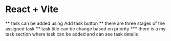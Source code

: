 # React + Vite

** task can be added using Add task button
** there are three stages of the assigned task
** task title can be change based on priority
*** there is a my task section where task can be added and can see task details
